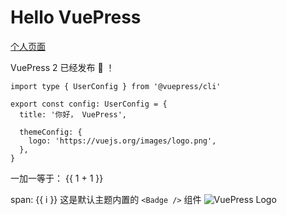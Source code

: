 # Hello VuePress

[个人页面](./user.md)

VuePress 2 已经发布 :tada: ！

```ts{1,6-8}
import type { UserConfig } from '@vuepress/cli'

export const config: UserConfig = {
  title: '你好， VuePress',

  themeConfig: {
    logo: 'https://vuejs.org/images/logo.png',
  },
}
```

一加一等于： {{ 1 + 1 }}

<span v-for="i in 3"> span: {{ i }} </span>
这是默认主题内置的 `<Badge />` 组件 <Badge text="演示" />
![VuePress Logo](/images/hero.png)